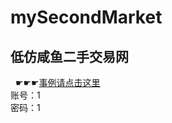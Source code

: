 # mySecondMarket
## 低仿咸鱼二手交易网
&nbsp;&nbsp;☛☛☛[事例请点击这里](http://http://www.somessthat.xyz:8765/mySecondMarket)<br>
账号：1<br>
密码：1<br>
